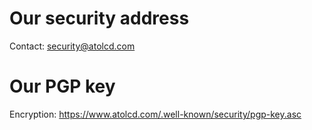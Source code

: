 # Our security address
Contact: security@atolcd.com

# Our PGP key
Encryption: https://www.atolcd.com/.well-known/security/pgp-key.asc
